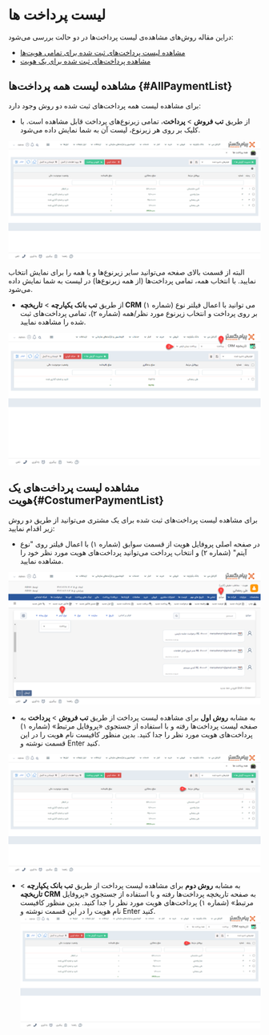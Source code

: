 # لیست پرداخت ها
دراین مقاله روش‌های مشاهده‌ی لیست پرداخت‌ها در دو حالت بررسی می‌شود:
- [مشاهده لیست پرداخت‌های ثبت شده برای تمامی هویت‌ها](#AllPaymentList)
- [مشاهده پرداخت‌های ثبت شده برای یک هویت](#CostumerPaymentList)

## مشاهده لیست همه پرداخت‌ها {#AllPaymentList}
برای مشاهده لیست همه پرداخت‌های ثبت شده دو روش وجود دارد:
- از طریق **تب فروش** > **پرداخت**، تمامی زیرنوع‌های پرداخت‌  قابل مشاهده است. با کلیک بر روی هر زیرنوع، لیست آن به شما نمایش داده می‌شود.

![مسیر اول نمایش لیست پرداخت‌ها تمامی هویت‌ها](./Images/all-payment-list-method1.png)

البته از قسمت بالای صفحه می‌توانید سایر زیرنوع‌ها و یا همه را برای نمایش انتخاب نمایید. با انتخاب همه، تمامی پرداخت‌ها (از  همه زیرنوع‌ها) در لیست به شما نمایش داده می‌شود.

- از طریق **تب بانک یکپارچه** > **تاریخچه CRM**  می توانید با اعمال فیلتر نوع (شماره ۱) بر روی پرداخت و انتخاب زیرنوع مورد نظر/همه (شماره ۲)، تمامی پرداخت‌های ثبت شده را مشاهده نمایید.

![مسیر دوم نمایش لیست پرداخت تمامی هویت ها](./Images/all-payment-list-method2.png)

## مشاهده لیست پرداخت‌های یک هویت{#CostumerPaymentList}
برای مشاهده لیست پرداخت‌های ثبت شده برای یک مشتری می‌توانید از طریق دو روش زیر اقدام نمایید:
- 	در صفحه اصلی پروفایل هویت از قسمت سوابق (شماره ۱) با اعمال فیلتر روی "نوع آیتم" (شماره ۲) و انتخاب پرداخت می‌توانید پرداخت‌های هویت مورد نظر خود را مشاهده نمایید.  

![مسیر اول نمایش لیست پرداخت های یک هویت ](./Images/costumer-payment-list-method1.png)

- به مشابه **روش اول** برای مشاهده لیست پرداخت از طریق **تب فروش** > **پرداخت** به صفحه لیست پرداخت‌ها رفته و با استفاده از جستجوی «پروفایل مرتبط» (شماره ۱) پرداخت‌های 
هویت مورد نظر را جدا کنید. بدین منظور کافیست نام هویت را در این قسمت نوشته و Enter کنید.

![مسیر دوم نمایش لیست پرداخت های یک هویت ](./Images/costumer-payment-list-method2.png)

- به مشابه **روش دوم** برای مشاهده لیست پرداخت از طریق **تب بانک یکپارچه** > **تاریخچه CRM** به صفحه تاریخچه پرداخت‌ها رفته و با استفاده از جستجوی «پروفایل مرتبط» (شماره ۱) پرداخت‌های 
هویت مورد نظر را جدا کنید. بدین منظور کافیست نام هویت را در این قسمت نوشته و Enter کنید.
![مسیر سوم نمایش لیست پرداخت های یک هویت ](./Images/costumer-payment-list-method3.png)
